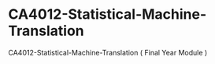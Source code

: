 # CA4012-Statistical-Machine-Translation
CA4012-Statistical-Machine-Translation ( Final Year Module )
